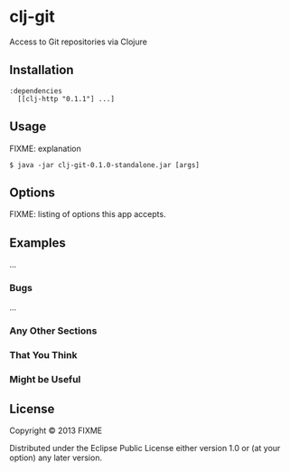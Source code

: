 # clj-git

Access to Git repositories via Clojure 

## Installation

    :dependencies
      [[clj-http "0.1.1"] ...]

## Usage

FIXME: explanation

    $ java -jar clj-git-0.1.0-standalone.jar [args]

## Options

FIXME: listing of options this app accepts.

## Examples

...

### Bugs

...

### Any Other Sections
### That You Think
### Might be Useful

## License

Copyright © 2013 FIXME

Distributed under the Eclipse Public License either version 1.0 or (at
your option) any later version.
